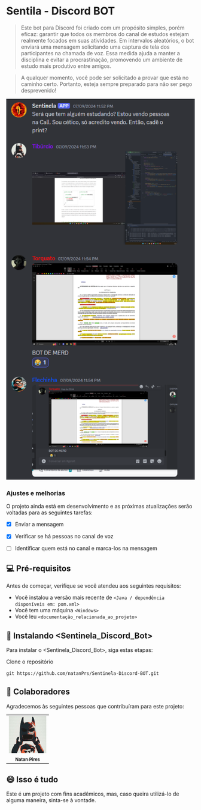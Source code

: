 # Sentila - Discord BOT


> Este bot para Discord foi criado com um propósito simples, porém eficaz: garantir que todos os membros do canal de estudos estejam realmente focados em suas atividades. Em intervalos aleatórios, o bot enviará uma mensagem solicitando uma captura de tela dos participantes na chamada de voz. Essa medida ajuda a manter a disciplina e evitar a procrastinação, promovendo um ambiente de estudo mais produtivo entre amigos.

> A qualquer momento, você pode ser solicitado a provar que está no caminho certo. Portanto, esteja sempre preparado para não ser pego desprevenido! 

<div align="center">
  <img src="./Utils/img.png" alt="Exemplar">
</div>

### Ajustes e melhorias

O projeto ainda está em desenvolvimento e as próximas atualizações serão voltadas para as seguintes tarefas:

- [x] Enviar a mensagem
- [x] Verificar se há pessoas no canal de voz
- [ ] Identificar quem está no canal e marca-los na mensagem


## 💻 Pré-requisitos

Antes de começar, verifique se você atendeu aos seguintes requisitos:

- Você instalou a versão mais recente de `<Java / dependência disponíveis em: pom.xml>`
- Você tem uma máquina `<Windows>`
- Você leu `<documentação_relacionada_ao_projeto>`

## 🚀 Instalando <Sentinela_Discord_Bot>

Para instalar o <Sentinela_Discord_Bot>, siga estas etapas:

Clone o repositório 
```
git https://github.com/natanPrs/Sentinela-Discord-BOT.git
```

## 🤝 Colaboradores

Agradecemos às seguintes pessoas que contribuíram para este projeto:

<table>
  <tr>
    <td align="center">
      <a href="https://github.com/natanPrs" title="natanPrs">
        <img src="./Utils/natanBtm.jpg" width="100px;" alt="natanPrs"/><br>
        <sub>
          <b>Natan Pires</b>
        </sub>
      </a>
    </td>

</table>

## 😄 Isso é tudo

Este é um projeto com fins acadêmicos, mas, caso queira utilizá-lo de alguma maneira, sinta-se à vontade.
